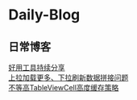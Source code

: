 # Daily-Blog
## 日常博客  
[好用工具持续分享](http://wp.me/p8ulQ7-1C)  
[上拉加载更多、下拉刷新数据拼接问题](http://wp.me/p8ulQ7-1H)  
[不等高TableViewCell高度缓存策略](http://wp.me/p8ulQ7-1u)  

